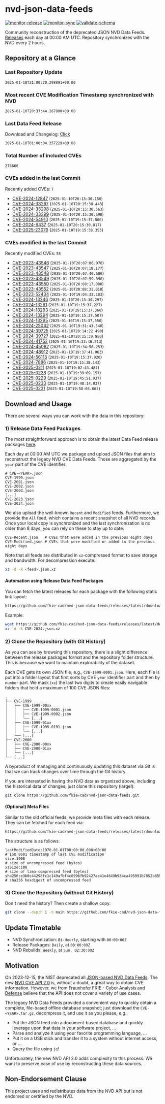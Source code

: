 # nvd-json-data-feeds

[![monitor-release](https://github.com/fkie-cad/nvd-json-data-feeds/actions/workflows/monitor_release.yml/badge.svg)](https://github.com/fkie-cad/nvd-json-data-feeds/actions/workflows/monitor_release.yml)
[![monitor-sync](https://github.com/fkie-cad/nvd-json-data-feeds/actions/workflows/monitor_sync.yml/badge.svg)](https://github.com/fkie-cad/nvd-json-data-feeds/actions/workflows/monitor_sync.yml)
[![validate-schema](https://github.com/fkie-cad/nvd-json-data-feeds/actions/workflows/validate_schema.yml/badge.svg)](https://github.com/fkie-cad/nvd-json-data-feeds/actions/workflows/validate_schema.yml)

Community reconstruction of the deprecated JSON NVD Data Feeds.
[Releases](https://github.com/fkie-cad/nvd-json-data-feeds/releases/latest) each day at 00:00 AM UTC.
Repository synchronizes with the NVD every 2 hours.

## Repository at a Glance

### Last Repository Update

```plain
2025-01-10T21:00:20.298891+00:00
```

### Most recent CVE Modification Timestamp synchronized with NVD

```plain
2025-01-10T20:37:44.267000+00:00
```

### Last Data Feed Release

Download and Changelog: [Click](https://github.com/fkie-cad/nvd-json-data-feeds/releases/latest)

```plain
2025-01-10T01:00:04.357229+00:00
```

### Total Number of included CVEs

```plain
276666
```

### CVEs added in the last Commit

Recently added CVEs: `7`

- [CVE-2024-12847](CVE-2024/CVE-2024-128xx/CVE-2024-12847.json) (`2025-01-10T20:15:30.150`)
- [CVE-2024-33297](CVE-2024/CVE-2024-332xx/CVE-2024-33297.json) (`2025-01-10T20:15:30.443`)
- [CVE-2024-33298](CVE-2024/CVE-2024-332xx/CVE-2024-33298.json) (`2025-01-10T20:15:30.563`)
- [CVE-2024-33299](CVE-2024/CVE-2024-332xx/CVE-2024-33299.json) (`2025-01-10T20:15:30.690`)
- [CVE-2024-54910](CVE-2024/CVE-2024-549xx/CVE-2024-54910.json) (`2025-01-10T19:15:37.800`)
- [CVE-2024-6437](CVE-2024/CVE-2024-64xx/CVE-2024-6437.json) (`2025-01-10T20:15:30.817`)
- [CVE-2025-23079](CVE-2025/CVE-2025-230xx/CVE-2025-23079.json) (`2025-01-10T19:15:38.353`)


### CVEs modified in the last Commit

Recently modified CVEs: `58`

- [CVE-2023-43546](CVE-2023/CVE-2023-435xx/CVE-2023-43546.json) (`2025-01-10T20:07:06.970`)
- [CVE-2023-43547](CVE-2023/CVE-2023-435xx/CVE-2023-43547.json) (`2025-01-10T20:07:18.177`)
- [CVE-2023-43548](CVE-2023/CVE-2023-435xx/CVE-2023-43548.json) (`2025-01-10T20:07:40.580`)
- [CVE-2023-43549](CVE-2023/CVE-2023-435xx/CVE-2023-43549.json) (`2025-01-10T20:07:59.390`)
- [CVE-2023-43550](CVE-2023/CVE-2023-435xx/CVE-2023-43550.json) (`2025-01-10T20:08:17.080`)
- [CVE-2023-43552](CVE-2023/CVE-2023-435xx/CVE-2023-43552.json) (`2025-01-10T20:08:31.010`)
- [CVE-2023-52434](CVE-2023/CVE-2023-524xx/CVE-2023-52434.json) (`2025-01-10T19:04:33.103`)
- [CVE-2024-13246](CVE-2024/CVE-2024-132xx/CVE-2024-13246.json) (`2025-01-10T20:15:30.297`)
- [CVE-2024-13291](CVE-2024/CVE-2024-132xx/CVE-2024-13291.json) (`2025-01-10T19:15:37.227`)
- [CVE-2024-13293](CVE-2024/CVE-2024-132xx/CVE-2024-13293.json) (`2025-01-10T19:15:37.360`)
- [CVE-2024-13294](CVE-2024/CVE-2024-132xx/CVE-2024-13294.json) (`2025-01-10T19:15:37.507`)
- [CVE-2024-13295](CVE-2024/CVE-2024-132xx/CVE-2024-13295.json) (`2025-01-10T19:15:37.650`)
- [CVE-2024-25042](CVE-2024/CVE-2024-250xx/CVE-2024-25042.json) (`2025-01-10T19:31:43.540`)
- [CVE-2024-39725](CVE-2024/CVE-2024-397xx/CVE-2024-39725.json) (`2025-01-10T20:14:22.490`)
- [CVE-2024-39727](CVE-2024/CVE-2024-397xx/CVE-2024-39727.json) (`2025-01-10T20:15:39.980`)
- [CVE-2024-41752](CVE-2024/CVE-2024-417xx/CVE-2024-41752.json) (`2025-01-10T19:33:46.213`)
- [CVE-2024-45082](CVE-2024/CVE-2024-450xx/CVE-2024-45082.json) (`2025-01-10T19:34:56.253`)
- [CVE-2024-48912](CVE-2024/CVE-2024-489xx/CVE-2024-48912.json) (`2025-01-10T19:37:41.063`)
- [CVE-2024-56113](CVE-2024/CVE-2024-561xx/CVE-2024-56113.json) (`2025-01-10T19:15:37.920`)
- [CVE-2024-7886](CVE-2024/CVE-2024-78xx/CVE-2024-7886.json) (`2025-01-10T19:15:38.143`)
- [CVE-2025-0211](CVE-2025/CVE-2025-02xx/CVE-2025-0211.json) (`2025-01-10T19:02:43.487`)
- [CVE-2025-0228](CVE-2025/CVE-2025-02xx/CVE-2025-0228.json) (`2025-01-10T19:39:09.157`)
- [CVE-2025-0229](CVE-2025/CVE-2025-02xx/CVE-2025-0229.json) (`2025-01-10T19:45:51.937`)
- [CVE-2025-0230](CVE-2025/CVE-2025-02xx/CVE-2025-0230.json) (`2025-01-10T19:48:14.037`)
- [CVE-2025-0231](CVE-2025/CVE-2025-02xx/CVE-2025-0231.json) (`2025-01-10T19:58:05.663`)


## Download and Usage

There are several ways you can work with the data in this repository:

### 1) Release Data Feed Packages

The most straightforward approach is to obtain the latest Data Feed release packages [here](https://github.com/fkie-cad/nvd-json-data-feeds/releases/latest).

Each day at 00:00 AM UTC we package and upload JSON files that aim to reconstruct the legacy NVD CVE Data Feeds.
Those are aggregated by the `year` part of the CVE identifier:

```
# CVE-<YEAR>.json
CVE-1999.json
CVE-2001.json
CVE-2002.json
CVE-2003.json
[...]
CVE-2023.json
CVE-2024.json
```

We also upload the well-known `Recent` and `Modified` feeds.
Furthermore, we provide the `All` feed, which contains a recent snapshot of all NVD records.
Once your local copy is synchronized and the last synchronization is no older than 8 days, you can rely on these to stay up to date:

```plain
CVE-Recent.json   # CVEs that were added in the previous eight days
CVE-Modified.json # CVEs that were modified or added in the previous eight days
```

Note that all feeds are distributed in `xz`-compressed format to save storage and bandwidth.
For decompression execute:

```sh
xz -d -k <feed>.json.xz
```

#### Automation using Release Data Feed Packages

You can fetch the latest releases for each package with the following static link layout:

```sh
https://github.com/fkie-cad/nvd-json-data-feeds/releases/latest/download/CVE-<YEAR>.json.xz
```

Example:

```sh
wget https://github.com/fkie-cad/nvd-json-data-feeds/releases/latest/download/CVE-2024.json.xz
xz -d -k CVE-2024.json.xz
```

### 2) Clone the Repository (with Git History)

As you can see by browsing this repository, there is a slight difference between the release packages format and the repository folder structure.
This is because we want to maintain explorability of the dataset.

Each CVE gets its own JSON file, e.g., `CVE-1999-0001.json`.
Here, each file is put into a folder layout that first sorts by CVE `year` identifier part and then by `number` part.
We mask (`xx`) the last two digits to create easily navigable folders that hold a maximum of 100 CVE JSON files:

```plain
.
├── CVE-1999
│   ├── CVE-1999-00xx
│   │   ├── CVE-1999-0001.json
│   │   ├── CVE-1999-0002.json
│   │   └── [...]
│   ├── CVE-1999-01xx
│   │   ├── CVE-1999-0101.json
│   │   └── [...]
│   └── [...]
├── CVE-2000
│   ├── CVE-2000-00xx
│   ├── CVE-2000-01xx
│   └── [...]
└── [...]
```

A byproduct of managing and continuously updating this dataset via Git is that we can track changes over time through the Git history.

If you are interested in having the NVD data as organized above, including the historical data of changes, just clone this repository (large!):

```sh
git clone https://github.com/fkie-cad/nvd-json-data-feeds.git
```

#### (Optional) Meta Files

Similar to the old official feeds, we provide meta files with each release. They can be fetched for each feed via:

```sh
https://github.com/fkie-cad/nvd-json-data-feeds/releases/latest/download/CVE-<YEAR>.meta
```

The structure is as follows:

```plain
lastModifiedDate:1970-01-01T00:00:00.000+00:00                          # ISO 8601 timestamp of last CVE modification
size:1000                                                               # size of uncompressed feed (bytes)
xzSize:100                                                              # size of lzma-compressed feed (bytes)
sha256:e3b0c44298fc1c149afbf4c8996fb92427ae41e4649b934ca495991b7852b855 # sha256 hexdigest of uncompressed feed
```

### 3) Clone the Repository (without Git History)

Don't need the history? Then create a shallow copy:

```sh
git clone --depth 1 -b main https://github.com/fkie-cad/nvd-json-data-feeds.git
```


## Update Timetable

* NVD Synchronization: `Bi-Hourly`, starting with `00:00:00Z`
* Release Packages: `Daily`, at `00:00:00Z`
* NVD Rebuilds: `Weekly`, at `Sun, 02:30:00Z`


## Motivation

On 2023-12-15, the NIST deprecated all [JSON-based NVD Data Feeds](https://nvd.nist.gov/vuln/data-feeds#divRetirementBanner-1).
The new [NVD CVE API 2.0](https://nvd.nist.gov/developers/vulnerabilities) is, without a doubt, a great way to obtain CVE information.
However, we from [Fraunhofer FKIE - Cyber Analysis and Defense](https://www.fkie.fraunhofer.de/en/departments/cad.html) believe that the API does not cover a variety of use cases.

The legacy NVD Data Feeds provided a convenient way to quickly obtain a complete, file-based offline database snapshot; just download the `CVE-<YEAR>.tar.gz`, decompress it, and use it as you please, e.g.:

- Put the JSON feed into a document-based database and quickly leverage upon that data in your software project, ...
- Parse and analyze it using your favorite programming language, ...
- Put it on a USB stick and transfer it to a system without internet access, or ...
- Query the file using `jq`!

Unfortunately, the new NVD API 2.0 adds complexity to this process.
We want to preserve ease of use by reconstructing these data sources.

## Non-Endorsement Clause

This project uses and redistributes data from the NVD API but is not endorsed or certified by the NVD.